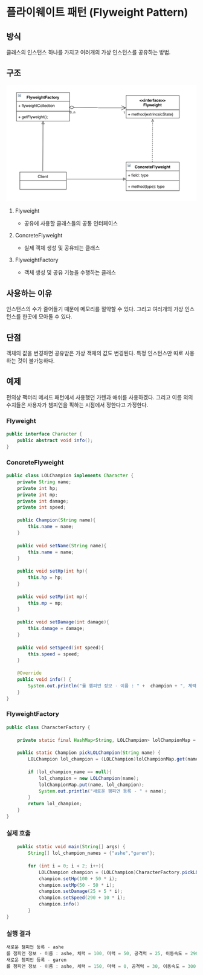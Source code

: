 # 플라이웨이트 패턴 (Flyweight Pattern)

## 방식
클래스의 인스턴스 하나를 가지고 여러개의 가상 인스턴스를 공유하는 방법.

## 구조
![플라이웨이트 패턴 구조](./../../images/flyweight_pattern.png)

1. Flyweight
    - 공유에 사용할 클래스들의 공통 인터페이스

2. ConcreteFlyweight
    - 실제 객체 생성 및 공유되는 클래스

3. FlyweightFactory
    - 객체 생성 및 공유 기능을 수행하는 클래스

## 사용하는 이유

인스턴스의 수가 줄어들기 때문에 메모리를 절약할 수 있다. 그리고 여러개의 가상 인스턴스를 한곳에 모아둘 수 있다.

## 단점

객체의 값을 변경하면 공유받은 가상 객체의 값도 변경된다. 특정 인스턴스만 따로 사용하는 것이 불가능하다.

## 예제

편의상 팩터리 메서드 패턴에서 사용했던 가렌과 애쉬를 사용하겠다.
그리고 이름 외의 수치들은 사용자가 챔피언을 픽하는 시점에서 정한다고 가정한다.

### Flyweight

``` java
public interface Character {
    public abstract void info();
}
```

### ConcreteFlyweight

``` java
public class LOLChampion implements Character {
    private String name;
    private int hp;
    private int mp;
    private int damage;
    private int speed;

    public Champion(String name){
        this.name = name;
    }

    public void setName(String name){
        this.name = name;
    }

    public void setHp(int hp){
        this.hp = hp;
    }
    
    public void setMp(int mp){
        this.mp = mp;
    }
    
    public void setDamage(int damage){
        this.damage = damage;
    }
    
    public void setSpeed(int speed){
        this.speed = speed;
    }
    
    @Override
    public void info() {
        System.out.println("롤 챔피언 정보 - 이름 : " +  champion + ", 체력 : " + hp + ", 마력 : " + mp + ", 공격력 : " + damage + ", 이동속도 : " + speed)
    }
}
```

### FlyweightFactory
``` java
public class CharacterFactory {

    private static final HashMap<String, LOLChampion> lolChampionMap = new HashMap<>();

    public static Champion pickLOLChampion(String name) {
        LOLChampion lol_champion = (LOLChampion)lolChampionMap.get(name);

        if (lol_champion_name == null){
            lol_champion = new LOLChampion(name);
            lolChampionMap.put(name, lol_champion);
            System.out.println("새로운 챔피언 등록 - " + name);
        }
        return lol_champion;
    }
}
```

### 실제 호출

``` java
    public static void main(String[] args) {
        String[] lol_champion_names = {"ashe","garen"};

        for (int i = 0; i < 2; i++){
            LOLChampion champion = (LOLChampion)CharacterFactory.pickLOLChampion(lol_champion_names[i]);
            champion.setHp(100 + 50 * i);
            champion.setMp(50 - 50 * i);
            champion.setDamage(25 + 5 * i);
            champion.setSpeed(290 + 10 * i);
            champion.info()
        }
}
```

### 실행 결과

``` java
새로운 챔피언 등록 - ashe
롤 챔피언 정보 - 이름 : ashe, 체력 = 100, 마력 = 50, 공격력 = 25, 이동속도 = 290
새로운 챔피언 등록 - garen
롤 챔피언 정보 - 이름 : ashe, 체력 = 150, 마력 = 0, 공격력 = 30, 이동속도 = 300
```
